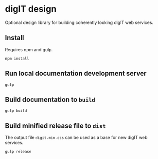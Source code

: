 # digIT design
Optional design library for building coherently looking digIT web services.

## Install
Requires npm and gulp.

```
npm install
```

## Run local documentation development server
```
gulp 
```

## Build documentation to `build`
```
gulp build
```

## Build minified release file to `dist`
The output file `digit.min.css` can be used as a base for new digIT web services.
```
gulp release
```